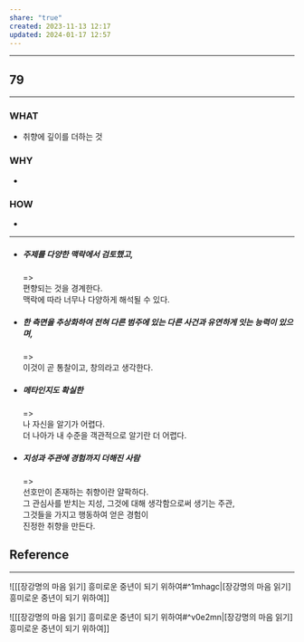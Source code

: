 ```yaml
---
share: "true"
created: 2023-11-13 12:17
updated: 2024-01-17 12:57
---
```


---
## 79
---
### WHAT
- 취향에 깊이를 더하는 것
### WHY
- 
### HOW
- 
---
- ##### 주제를 다양한 맥락에서 검토했고,
  =>  
  편향되는 것을 경계한다.  
  맥락에 따라 너무나 다양하게 해석될 수 있다.
- ##### 한 측면을 추상화하여 전혀 다른 범주에 있는 다른 사건과 유연하게 잇는 능력이 있으며,
  =>  
  이것이 곧 통찰이고, 창의라고 생각한다.
- ##### 메타인지도 확실한
  =>  
  나 자신을 알기가 어렵다.  
  더 나아가 내 수준을 객관적으로 알기란 더 어렵다.
- ##### 지성과 주관에 경험까지 더해진 사람
  =>  
  선호만이 존재하는 취향이란 얄팍하다.  
  그 관심사를 받치는 지성, 그것에 대해 생각함으로써 생기는 주관,  
  그것들을 가지고 행동하여 얻은 경험이  
  진정한 취향을 만든다.  


## Reference
---
![[[장강명의 마음 읽기] 흥미로운 중년이 되기 위하여#^1mhagc|[장강명의 마음 읽기] 흥미로운 중년이 되기 위하여]]

![[[장강명의 마음 읽기] 흥미로운 중년이 되기 위하여#^v0e2mn|[장강명의 마음 읽기] 흥미로운 중년이 되기 위하여]]
